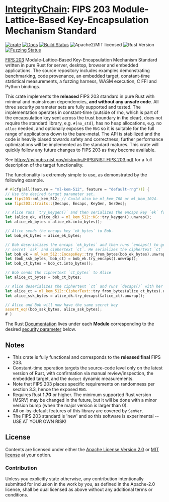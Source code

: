 # [IntegrityChain]: FIPS 203 Module-Lattice-Based Key-Encapsulation Mechanism Standard

[![crate][crate-image]][crate-link]
[![Docs][docs-image]][docs-link]
[![Build Status][build-image]][build-link]
![Apache2/MIT licensed][license-image]
![Rust Version][rustc-image]
[![Fuzzing Status](https://oss-fuzz-build-logs.storage.googleapis.com/badges/fips203.svg)](https://bugs.chromium.org/p/oss-fuzz/issues/list?sort=-opened&can=1&q=proj:fips203)


[FIPS 203] Module-Lattice-Based Key-Encapsulation Mechanism Standard written in pure Rust for server, desktop, browser 
and embedded applications. The source repository includes examples demonstrating benchmarking, code provenance, an 
embedded target, constant-time statistical measurements, a fuzzing harness, WASM execution, C FFI and Python bindings.

This crate implements the **released** FIPS 203 standard in pure Rust with minimal and mainstream dependencies, **and 
without any unsafe code**. All three security parameter sets are fully supported and tested. The implementation operates
in constant-time (outside of rho, which is part of the encapsulation key sent across the trust boundary in the clear), 
does not require the standard library, e.g. `#[no_std]`, has no heap allocations, e.g. no `alloc` needed, and optionally 
exposes the `RNG` so it is suitable for the full range of applications down to the bare-metal. The API is stabilized 
and the code is heavily biased towards safety and correctness; further performance optimizations will be implemented 
as the standard matures. This crate will quickly follow any future changes to FIPS 203 as they become available.

See <https://nvlpubs.nist.gov/nistpubs/FIPS/NIST.FIPS.203.pdf> for a full description of the target functionality.

The functionality is extremely simple to use, as demonstrated by the following example.

~~~rust
# #[cfg(all(feature = "ml-kem-512", feature = "default-rng"))] {
// Use the desired target parameter set.
use fips203::ml_kem_512; // Could also be ml_kem_768 or ml_kem_1024. 
use fips203::traits::{Decaps, Encaps, KeyGen, SerDes};

// Alice runs `try_keygen()` and then serializes the encaps key `ek` for Bob (to bytes).
let (alice_ek, alice_dk) = ml_kem_512::KG::try_keygen().unwrap();
let alice_ek_bytes = alice_ek.into_bytes();

// Alice sends the encaps key `ek_bytes` to Bob.
let bob_ek_bytes = alice_ek_bytes;

// Bob deserializes the encaps `ek_bytes` and then runs `encaps() to get the shared 
// secret `ssk` and ciphertext `ct`. He serializes the ciphertext `ct` for Alice (to bytes).
let bob_ek = ml_kem_512::EncapsKey::try_from_bytes(bob_ek_bytes).unwrap();
let (bob_ssk_bytes, bob_ct) = bob_ek.try_encaps().unwrap();
let bob_ct_bytes = bob_ct.into_bytes();

// Bob sends the ciphertext `ct_bytes` to Alice
let alice_ct_bytes = bob_ct_bytes;

// Alice deserializes the ciphertext `ct` and runs `decaps()` with her decaps key
let alice_ct = ml_kem_512::CipherText::try_from_bytes(alice_ct_bytes).unwrap();
let alice_ssk_bytes = alice_dk.try_decaps(&alice_ct).unwrap();

// Alice and Bob will now have the same secret key
assert_eq!(bob_ssk_bytes, alice_ssk_bytes);
# }
~~~

The Rust [Documentation][docs-link] lives under each **Module** corresponding to the desired
[security parameter](#modules) below.

## Notes

* This crate is fully functional and corresponds to the **released final** FIPS 203.
* Constant-time operation targets the source-code level only on the latest version of Rust, with 
  confirmation via manual review/inspection, the embedded target, and the `dudect` dynamic measurements.
* Note that FIPS 203 places specific requirements on randomness per section 3.3, hence the exposed `RNG`.
* Requires Rust **1.70** or higher. The minimum supported Rust version (MSRV) may be changed in the future,
  but it will be done with a minor version bump (when the major version is larger than 0).
* All on-by-default features of this library are covered by `SemVer`.
* The FIPS 203 standard is 'new' and so this software is experimental -- USE AT YOUR OWN RISK!

## License

Contents are licensed under either the [Apache License Version 2.0](http://www.apache.org/licenses/LICENSE-2.0)
or [MIT license](http://opensource.org/licenses/MIT) at your option.

### Contribution

Unless you explicitly state otherwise, any contribution intentionally submitted for inclusion in the work by you, as
defined in the Apache-2.0 license, shall be dual licensed as above without any additional terms or conditions.

[//]: # (badges)

[crate-image]: https://img.shields.io/crates/v/fips203
[crate-link]: https://crates.io/crates/fips203
[docs-image]: https://docs.rs/fips203/badge.svg
[docs-link]: https://docs.rs/fips203/
[build-image]: https://github.com/integritychain/fips203/workflows/test/badge.svg
[build-link]: https://github.com/integritychain/fips203/actions?query=workflow%3Atest
[license-image]: https://img.shields.io/badge/license-Apache2.0/MIT-blue.svg
[rustc-image]: https://img.shields.io/badge/rustc-1.70+-blue.svg

[//]: # (general links)

[IntegrityChain]: https://github.com/integritychain/
[FIPS 203]: https://csrc.nist.gov/pubs/fips/203/final
